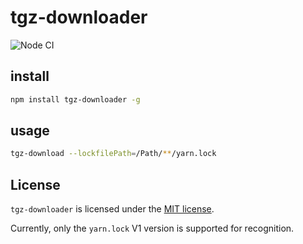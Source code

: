 # tgz-downloader

![Node CI](https://github.com/kungege/tgz-downloader/actions/workflows/test.yml/badge.svg)


## install

```bash
npm install tgz-downloader -g
```


## usage

```bash
tgz-download --lockfilePath=/Path/**/yarn.lock
```

## License

`tgz-downloader` is licensed under the [MIT license](https://opensource.org/licenses/MIT).

  Currently, only the `yarn.lock` V1 version is supported for recognition.
